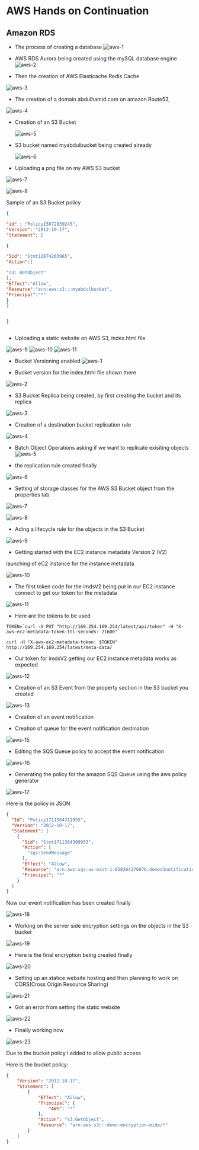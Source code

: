 
# AWS Hands on Continuation

## Amazon RDS

- The process of creating a database
  ![aws-1](https://github.com/Ham12-3/AWS-Hands-on-1/assets/93613316/7b4cbc2b-de2a-4c6c-9e5e-7f871b51b75e)


- AWS RDS Aurora being created using the mySQL database engine
![aws-2](https://github.com/Ham12-3/AWS-Hands-on-1/assets/93613316/6005c8d5-ab98-408f-9224-773469d3aefc)

- Then the creation of AWS Elasticache Redis Cache

![aws-3](https://github.com/Ham12-3/AWS-Hands-on-1/assets/93613316/676b8d3a-bc7a-476d-8e79-de1f5cbd7f16)

- The creation of a domain abdulhamid.com on amazon Route53,

![aws-4](https://github.com/Ham12-3/AWS-Hands-on-1/assets/93613316/9cd2de89-9aee-4622-98e7-eb202f8a0778)

- Creation of an S3 Bucket

  ![aws-5](https://github.com/Ham12-3/AWS-Hands-on-1/assets/93613316/51d727b4-6a4b-4af0-840a-24698a4007dc)

- S3 bucket named myabdulbucket being created already

  ![aws-6](https://github.com/Ham12-3/AWS-Hands-on-1/assets/93613316/e8be402b-e9e0-4735-a24c-cd0621aa445e)

- Uploading a png file on my AWS S3 bucket

![aws-7](https://github.com/Ham12-3/AWS-Hands-on-1/assets/93613316/e2db96bd-c074-4873-9119-0bc8364ec011)

![aws-8](https://github.com/Ham12-3/AWS-Hands-on-1/assets/93613316/caaa4e22-ac53-43a8-b545-046ac661a210)


Sample of an S3 Bucket policy
```JSON
{

"id" : "Policy15672859245",
"Version": "2012-10-17",
"Statement": [

{

"Sid": "Stmt12674263965",
"Action":[

"s3: BetObject"
],
"Effect":"Allow",
"Resource":"arn:aws:s3:::myabdulbucket",
"Principal":"*"
}
]


}



```

- Uploading a static website on AWS S3, index.html file

![aws-9](https://github.com/Ham12-3/AWS-Hands-on-1/assets/93613316/bf9201f5-37aa-4d2d-b6fd-5a298fccdaea)
![aws-10](https://github.com/Ham12-3/AWS-Hands-on-1/assets/93613316/76e928d1-e73e-4436-b5e3-480e043f163a)
![aws-11](https://github.com/Ham12-3/AWS-Hands-on-1/assets/93613316/2a9d7375-7ab6-4f37-8948-dfcbeac46fd1)

- Bucket Versioning enabled
![aws-1](https://github.com/Ham12-3/AWS-Hands-on-1/assets/93613316/e32fadca-d338-48ec-be54-3e2a5fba8ef9)

- Bucket version for the index.html file shown there

![aws-2](https://github.com/Ham12-3/AWS-Hands-on-1/assets/93613316/168e63cb-19fa-461b-adc9-3aa9c2d1e0cd)

- S3 Bucket Replica being created, by first creating the bucket and its replica


![aws-3](https://github.com/Ham12-3/AWS-Hands-on-1/assets/93613316/9a97e2ec-53d9-435b-bdff-2f80159ef30f)


- Creation of a destination bucket replication rule

![aws-4](https://github.com/Ham12-3/AWS-Hands-on-1/assets/93613316/568afb53-29c6-4423-a03e-bf1c5a39089e)


- Batch Object Operations asking if we want to replicate exisiting objects
![aws-5](https://github.com/Ham12-3/AWS-Hands-on-1/assets/93613316/185fcfe9-5f4a-4271-9703-d15348db6a8b)

  
- the replication rule created finally

![aws-6](https://github.com/Ham12-3/AWS-Hands-on-1/assets/93613316/0aa30582-b8f7-473e-bcf6-9df13473368f)


- Setting of storage classes for the AWS S3 Bucket object from the properties tab


![aws-7](https://github.com/Ham12-3/AWS-Hands-on-1/assets/93613316/0a5ff87b-0a6c-4a8c-aaa8-d0d3e6f76dd8)

![aws-8](https://github.com/Ham12-3/AWS-Hands-on-1/assets/93613316/9d84473d-f8e9-44f4-9a83-10644dfe4d17)


- Ading a lifecycle rule for the objects in the S3 Bucket


![aws-9](https://github.com/Ham12-3/AWS-Hands-on-1/assets/93613316/fc4ea461-504b-4697-a448-9813722ee911)

- Getting started with the EC2 instance metadata Version 2 (V2)

launching of eC2 instance for the instance metadata

![aws-10](https://github.com/Ham12-3/AWS-Hands-on-1/assets/93613316/9d0da330-9fd6-4b19-a04d-6b506ecf32e3)

- The first token code for the imdsV2 being put in our EC2 instance connect to get our token for the metadata

![aws-11](https://github.com/Ham12-3/AWS-Hands-on-1/assets/93613316/c337a7da-37f2-4f6d-af3e-ab335d995fb5)

- Here are the tokens to be used

```shell
TOKEN=`curl -X PUT "http://169.254.169.254/latest/api/token" -H "X-aws-ec2-metadata-token-ttl-seconds: 21600"`

```

```shell
curl -H "X-aws-ec2-metadata-token: $TOKEN" http://169.254.169.254/latest/meta-data/
```

- Our token for imdsV2 getting our EC2 instance metadata works as expected


![aws-12](https://github.com/Ham12-3/AWS-Hands-on-1/assets/93613316/958e741d-ab48-4c6f-b140-67dc8fbe168b)


- Creation of an S3 Event from the property section in the S3 bucket you created


![aws-13](https://github.com/Ham12-3/AWS-Hands-on-1/assets/93613316/bbf40865-44a3-4db2-9985-e9714702a3ac)

- Creation of an event notification




- Creation of queue for the event notification destination


![aws-15](https://github.com/Ham12-3/AWS-Hands-on-1/assets/93613316/ebd7eeb7-4cfc-44c2-9315-15cb02d4008e)

- Editing the SQS Queue policy to accept the event notification

![aws-16](https://github.com/Ham12-3/AWS-Hands-on-1/assets/93613316/7833f3fe-2d8a-4bb5-a275-4d6bec4eae06)

- Generating the policy for the amazon SQS Queue using the aws policy generator

![aws-17](https://github.com/Ham12-3/AWS-Hands-on-1/assets/93613316/fad57e58-0104-4c36-9348-941ababe1f7f)

Here is the policy in JSON

```JSON
{
  "Id": "Policy1711364311955",
  "Version": "2012-10-17",
  "Statement": [
    {
      "Sid": "Stmt1711364309953",
      "Action": [
        "sqs:SendMessage"
      ],
      "Effect": "Allow",
      "Resource": "arn:aws:sqs:us-east-1:058264276076:demos3notification",
      "Principal": "*"
    }
  ]
}
```
Now our event notification has been created finally

![aws-18](https://github.com/Ham12-3/AWS-Hands-on-1/assets/93613316/497b9e60-c836-48db-8d33-9b3fad1a6c5a)

- Working on the server side encryption settings on the objects in the S3 bucket

![aws-19](https://github.com/Ham12-3/AWS-Hands-on-1/assets/93613316/54ec16d7-1d42-4ad1-a766-112630a5cd59)


- Here is the final encryption being created finally

![aws-20](https://github.com/Ham12-3/AWS-Hands-on-1/assets/93613316/274213c6-fa72-47e3-a645-248d0393671a)

- Setting up an statice website hosting and then planning to work on CORS(Cross Origin Resource Sharing)

![aws-21](https://github.com/Ham12-3/AWS-Hands-on-1/assets/93613316/40d2a591-cc5a-447b-84ca-7f2e2b6baa5e)

- Got an error from setting the static website

![aws-22](https://github.com/Ham12-3/AWS-Hands-on-1/assets/93613316/860e1401-d877-4808-9d62-0b3a740de37e)

- Finally working now

![aws-23](https://github.com/Ham12-3/AWS-Hands-on-1/assets/93613316/cdd792b4-0694-49c6-89d3-942d4893a97d)

Due to the bucket policy I added to allow public access

Here is the bucket policy:

```JSON
{
    "Version": "2012-10-17",
    "Statement": [
        {
            "Effect": "Allow",
            "Principal": {
                "AWS": "*"
            },
            "Action": "s3:GetObject",
            "Resource": "arn:aws:s3:::demo-encryption-mide/*"
        }
    ]
}

```


